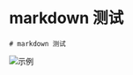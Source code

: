 # markdown 测试


```
# markdown 测试
```
![示例](https://gchat.qpic.cn/gchatpic_new/806371830/3945172934-2491060618-2F3EC51DC4494322EDA87F48348C32E5/0?term=255&is_origin=1)
